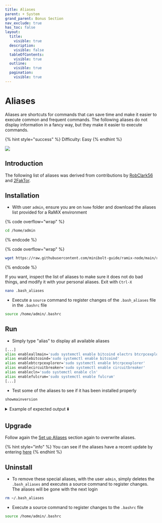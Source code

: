 ```yaml
---
title: Aliases
parent: + System
grand_parent: Bonus Section
nav_exclude: true
has_toc: false
layout:
  title:
    visible: true
  description:
    visible: false
  tableOfContents:
    visible: true
  outline:
    visible: true
  pagination:
    visible: true
---
```


# Aliases

Aliases are shortcuts for commands that can save time and make it easier to execute common and frequent commands. The following aliases do not display information in a fancy way, but they make it easier to execute commands.

{% hint style="success" %}
Difficulty: Easy
{% endhint %}

![](../../images/aliases-demo.PNG)

## Introduction

The following list of aliases was derived from contributions by [RobClark56](https://github.com/robclark56) and [2FakTor](https://github.com/twofaktor).

## Installation

* With user `admin`, ensure you are on `home` folder and download the aliases list provided for a RaMiX environment

{% code overflow="wrap" %}
```bash
cd /home/admin
```
{% endcode %}

{% code overflow="wrap" %}
```bash
wget https://raw.githubusercontent.com/minibolt-guide/ramix-node/main/resources/.bash_aliases -O .bash_aliases
```
{% endcode %}

If you want, inspect the list of aliases to make sure it does not do bad things, and modify it with your personal aliases. Exit with `Ctrl-X`

```sh
nano .bash_aliases
```

* Execute a `source` command to register changes of the `.bash_aliases` file in the `.bashrc` file

```sh
source /home/admin/.bashrc
```

## Run

* Simply type "alias" to display all available aliases

```sh
[...]
alias enableallmain='sudo systemctl enable bitcoind electrs btcrpcexplorer lnd rtl scb-backup'
alias enablebitcoind='sudo systemctl enable bitcoind'
alias enablebtcrpcexplorer='sudo systemctl enable btcrpcexplorer'
alias enablecircuitbreaker='sudo systemctl enable circuitbreaker'
alias enablecln='sudo systemctl enable cln'
alias enablefulcrum='sudo systemctl enable fulcrum'
[...]
```

* Test some of the aliases to see if it has been installed properly

```sh
showmainversion
```

<details>

<summary>Example of expected output ⬇️</summary>

```
The installed versions of the services are as follows:
Bitcoin Core version v23.0.0
lnd version 0.15.3-beta commit=v0.15.3-beta
BTC RPC Explorer: "version": "3.3.0",
Electrs: v0.9.9
RTL: "version": "0.12.3",
Tor version 0.4.7.10.
NPM: v8.15.0
NodeJS: v16.17.1
htop 3.0.5
nginx version: nginx/1.18.0 (Ubuntu)
```

</details>

## Upgrade

Follow again the [Set up Aliases](aliases.md#set-up-aliases) section again to overwrite aliases.

{% hint style="info" %}
You can see if the aliases have a recent update by entering [here](https://github.com/minibolt-guide/minibolt/commits/main/resources/.bash\_aliases)
{% endhint %}

## Uninstall

* To remove these special aliases, with the user `admin`, simply deletes the `.bash_aliases` and executes a source command to register changes. The aliases will be gone with the next login

```sh
rm ~/.bash_aliases
```

* Execute a source command to register changes to the `.bashrc` file

```sh
source /home/admin/.bashrc
```
